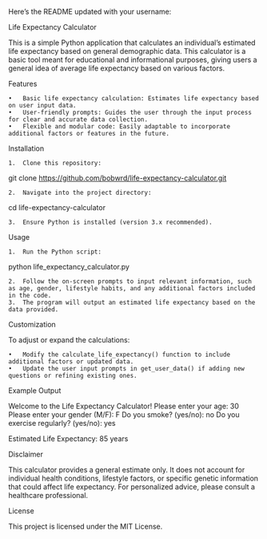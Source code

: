 Here’s the README updated with your username:

Life Expectancy Calculator

This is a simple Python application that calculates an individual’s estimated life expectancy based on general demographic data. This calculator is a basic tool meant for educational and informational purposes, giving users a general idea of average life expectancy based on various factors.

Features

	•	Basic life expectancy calculation: Estimates life expectancy based on user input data.
	•	User-friendly prompts: Guides the user through the input process for clear and accurate data collection.
	•	Flexible and modular code: Easily adaptable to incorporate additional factors or features in the future.

Installation

	1.	Clone this repository:

git clone https://github.com/bobwrd/life-expectancy-calculator.git


	2.	Navigate into the project directory:

cd life-expectancy-calculator


	3.	Ensure Python is installed (version 3.x recommended).

Usage

	1.	Run the Python script:

python life_expectancy_calculator.py


	2.	Follow the on-screen prompts to input relevant information, such as age, gender, lifestyle habits, and any additional factors included in the code.
	3.	The program will output an estimated life expectancy based on the data provided.

Customization

To adjust or expand the calculations:

	•	Modify the calculate_life_expectancy() function to include additional factors or updated data.
	•	Update the user input prompts in get_user_data() if adding new questions or refining existing ones.

Example Output

Welcome to the Life Expectancy Calculator!
Please enter your age: 30
Please enter your gender (M/F): F
Do you smoke? (yes/no): no
Do you exercise regularly? (yes/no): yes

Estimated Life Expectancy: 85 years

Disclaimer

This calculator provides a general estimate only. It does not account for individual health conditions, lifestyle factors, or specific genetic information that could affect life expectancy. For personalized advice, please consult a healthcare professional.

License

This project is licensed under the MIT License.
